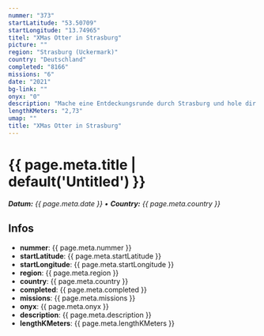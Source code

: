 ```yaml
---
nummer: "373"
startLatitude: "53.50709"
startLongitude: "13.74965"
titel: "XMas Otter in Strasburg"
picture: ""
region: "Strasburg (Uckermark)"
country: "Deutschland"
completed: "8166"
missions: "6"
date: "2021"
bg-link: ""
onyx: "0"
description: "Mache eine Entdeckungsrunde durch Strasburg und hole dir paar XMas Otter ins Profil"
lengthKMeters: "2,73"
umap: ""
title: "XMas Otter in Strasburg"
---
```

# {{ page.meta.title | default('Untitled') }}

_**Datum:** {{ page.meta.date }} • **Country:** {{ page.meta.country }}_

## Infos
- **nummer**: {{ page.meta.nummer }}
- **startLatitude**: {{ page.meta.startLatitude }}
- **startLongitude**: {{ page.meta.startLongitude }}
- **region**: {{ page.meta.region }}
- **country**: {{ page.meta.country }}
- **completed**: {{ page.meta.completed }}
- **missions**: {{ page.meta.missions }}
- **onyx**: {{ page.meta.onyx }}
- **description**: {{ page.meta.description }}
- **lengthKMeters**: {{ page.meta.lengthKMeters }}
